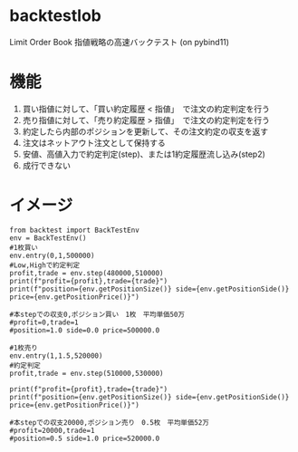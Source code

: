 # backtestlob
Limit Order Book 指値戦略の高速バックテスト
(on pybind11)
# 機能
1. 買い指値に対して、「買い約定履歴 < 指値」　で注文の約定判定を行う 
2. 売り指値に対して、「売り約定履歴 > 指値」　で注文の約定判定を行う 
3. 約定したら内部のポジションを更新して、その注文約定の収支を返す
4. 注文はネットアウト注文として保持する
5. 安値、高値入力で約定判定(step)、または1約定履歴流し込み(step2)
6. 成行できない

# イメージ
```
from backtest import BackTestEnv
env = BackTestEnv()
#1枚買い
env.entry(0,1,500000)
#Low,Highで約定判定
profit,trade = env.step(480000,510000)
print(f"profit={profit},trade={trade}")
print(f"position={env.getPositionSize()} side={env.getPositionSide()} price={env.getPositionPrice()}")

#本stepでの収支0,ポジション買い　1枚　平均単価50万
#profit=0,trade=1
#position=1.0 side=0.0 price=500000.0

#1枚売り
env.entry(1,1.5,520000)
#約定判定
profit,trade = env.step(510000,530000)

print(f"profit={profit},trade={trade}")
print(f"position={env.getPositionSize()} side={env.getPositionSide()} price={env.getPositionPrice()}")

#本stepでの収支20000,ポジション売り　0.5枚　平均単価52万
#profit=20000,trade=1
#position=0.5 side=1.0 price=520000.0
```
